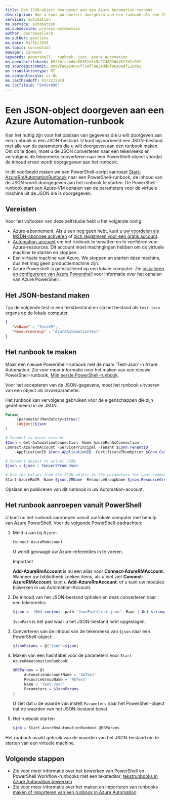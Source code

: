 ```yaml
---
title: Een JSON-object doorgeven aan een Azure Automation-runbook
description: Hoe u kunt parameters doorgeven aan een runbook als een JSON-object
services: automation
ms.service: automation
ms.subservice: process-automation
author: georgewallace
ms.author: gwallace
ms.date: 03/16/2018
ms.topic: conceptual
manager: carmonm
keywords: powershell,  runbook, json, azure automation
ms.openlocfilehash: 65f3bfcebdde50352d5e9e2748036d4522b2a991
ms.sourcegitcommit: 9999fe6e2400cf734f79e2edd6f96a8adf118d92
ms.translationtype: MT
ms.contentlocale: nl-NL
ms.lasthandoff: 01/22/2019
ms.locfileid: "54424890"
---
```

# <a name="pass-a-json-object-to-an-azure-automation-runbook"></a>Een JSON-object doorgeven aan een Azure Automation-runbook

Kan het nuttig zijn voor het opslaan van gegevens die u wilt doorgeven aan een runbook in een JSON-bestand.
U kunt bijvoorbeeld een JSON-bestand met alle van de parameters die u wilt doorgeven aan een runbook maken.
Om dit te doen, moet u de JSON converteren naar een tekenreeks en vervolgens de tekenreeks converteren naar een PowerShell-object voordat de inhoud ervan wordt doorgegeven aan het runbook.

In dit voorbeeld maken we een PowerShell-script aanroept [Start-AzureRmAutomationRunbook](https://docs.microsoft.com/powershell/module/azurerm.automation/start-azurermautomationrunbook) naar een PowerShell-runbook, de inhoud van de JSON wordt doorgegeven aan het runbook te starten.
De PowerShell-runbook start een Azure-VM ophalen van de parameters voor de virtuele machine uit de JSON die is doorgegeven.

## <a name="prerequisites"></a>Vereisten
Voor het voltooien van deze zelfstudie hebt u het volgende nodig:

* Azure-abonnement. Als u een nog geen hebt, kunt u [uw voordelen als MSDN-abonnee activeren](https://azure.microsoft.com/pricing/member-offers/msdn-benefits-details/) of [zich registreren voor een gratis account](https://azure.microsoft.com/free/).
* [Automation-account](automation-sec-configure-azure-runas-account.md) om het runbook te bevatten en te verifiëren voor Azure-resources.  Dit account moet machtigingen hebben om de virtuele machine te starten en stoppen.
* Een virtuele machine van Azure. We stoppen en starten deze machine, dus het mag geen productiemachine zijn.
* Azure Powershell is geïnstalleerd op een lokale computer. Zie [installeren en configureren van Azure Powershell](https://docs.microsoft.com/powershell/azure/azurerm/install-azurerm-ps?view=azurermps-4.1.0) voor informatie over het ophalen van Azure PowerShell.

## <a name="create-the-json-file"></a>Het JSON-bestand maken

Typ de volgende test in een tekstbestand en sla het bestand als `test.json` ergens op de lokale computer.

```json
{
   "VmName" : "TestVM",
   "ResourceGroup" : "AzureAutomationTest"
}
```

## <a name="create-the-runbook"></a>Het runbook te maken

Maak een nieuwe PowerShell-runbook met de naam 'Test-Json' in Azure Automation.
Zie voor meer informatie over het maken van een nieuwe PowerShell-runbook, [Mijn eerste PowerShell-runbook](automation-first-runbook-textual-powershell.md).

Voor het accepteren van de JSON-gegevens, moet het runbook uitvoeren van een object als invoerparameter.

Het runbook kan vervolgens gebruiken voor de eigenschappen die zijn gedefinieerd in de JSON.

```powershell
Param(
     [parameter(Mandatory=$true)]
     [object]$json
)

# Connect to Azure account   
$Conn = Get-AutomationConnection -Name AzureRunAsConnection
Connect-AzureRmAccount -ServicePrincipal -Tenant $Conn.TenantID `
    -ApplicationID $Conn.ApplicationID -CertificateThumbprint $Conn.CertificateThumbprint

# Convert object to actual JSON
$json = $json | ConvertFrom-Json

# Use the values from the JSON object as the parameters for your command
Start-AzureRmVM -Name $json.VMName -ResourceGroupName $json.ResourceGroup
 ```

 Opslaan en publiceren van dit runbook in uw Automation-account.

## <a name="call-the-runbook-from-powershell"></a>Het runbook aanroepen vanuit PowerShell

U kunt nu het runbook aanroepen vanuit uw lokale computer met behulp van Azure PowerShell.
Voer de volgende PowerShell-opdrachten:

1. Meld u aan bij Azure:
   ```powershell
   Connect-AzureRmAccount
   ```
    U wordt gevraagd uw Azure-referenties in te voeren.

   > [!IMPORTANT]
   > **Add-AzureRmAccount** is nu een alias voor **Connect-AzureRMAccount**. Wanneer uw bibliotheek zoeken items, als u niet ziet **Connect-AzureRMAccount**, kunt u **Add-AzureRmAccount**, of u kunt uw modules bijwerken in uw Automation-Account.

1. De inhoud van het JSON-bestand ophalen en deze converteren naar een tekenreeks:
    ```powershell
    $json =  (Get-content -path 'JsonPath\test.json' -Raw) | Out-string
    ```
    `JsonPath` is het pad waar u het JSON-bestand hebt opgeslagen.
1. Converteren van de inhoud van de tekenreeks van `$json` naar een PowerShell-object:
   ```powershell
   $JsonParams = @{"json"=$json}
   ```
1. Maken van een hashtabel voor de parameters voor `Start-AzureRmAutomationRunbook`:
   ```powershell
   $RBParams = @{
        AutomationAccountName = 'AATest'
        ResourceGroupName = 'RGTest'
        Name = 'Test-Json'
        Parameters = $JsonParams
   }
   ```
   U ziet dat u de waarde van instelt `Parameters` naar het PowerShell-object dat de waarden van het JSON-bestand bevat. 
1. Het runbook starten
   ```powershell
   $job = Start-AzureRmAutomationRunbook @RBParams
   ```

Het runbook maakt gebruik van de waarden van het JSON-bestand om te starten van een virtuele machine.

## <a name="next-steps"></a>Volgende stappen

* Zie voor meer informatie over het bewerken van PowerShell en PowerShell Workflow-runbooks met een teksteditor, [tekstrunbooks in Azure Automation bewerken](automation-edit-textual-runbook.md) 
* Zie voor meer informatie over het maken en importeren van runbooks [maken of importeren van een runbook in Azure Automation](automation-creating-importing-runbook.md)



